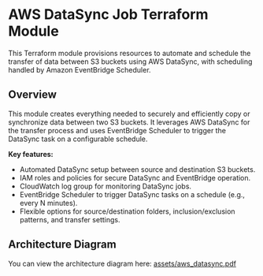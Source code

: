 # AWS DataSync Job Terraform Module

This Terraform module provisions resources to automate and schedule the transfer of data between S3 buckets using AWS DataSync, with scheduling handled by Amazon EventBridge Scheduler.

## Overview

This module creates everything needed to securely and efficiently copy or synchronize data between two S3 buckets. It leverages AWS DataSync for the transfer process and uses EventBridge Scheduler to trigger the DataSync task on a configurable schedule.

**Key features:**
- Automated DataSync setup between source and destination S3 buckets.
- IAM roles and policies for secure DataSync and EventBridge operation.
- CloudWatch log group for monitoring DataSync jobs.
- EventBridge Scheduler to trigger DataSync tasks on a schedule (e.g., every N minutes).
- Flexible options for source/destination folders, inclusion/exclusion patterns, and transfer settings.

## Architecture Diagram

You can view the architecture diagram here: [assets/aws_datasync.pdf](assets/aws_datasync.pdf)
